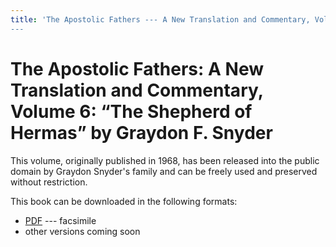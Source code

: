 ```yaml
---
title: 'The Apostolic Fathers --- A New Translation and Commentary, Volume 6: The Shepherd of Hermas
---
```


# The Apostolic Fathers: A New Translation and Commentary, Volume 6: “The Shepherd of Hermas” by Graydon F. Snyder

This volume, originally published in 1968, has been released into the public domain by Graydon Snyder's family and can be freely used and preserved without restriction.

This book can be downloaded in the following formats:

* [PDF](shepherd_of_hermas_snyder.pdf) --- facsimile
* other versions coming soon
